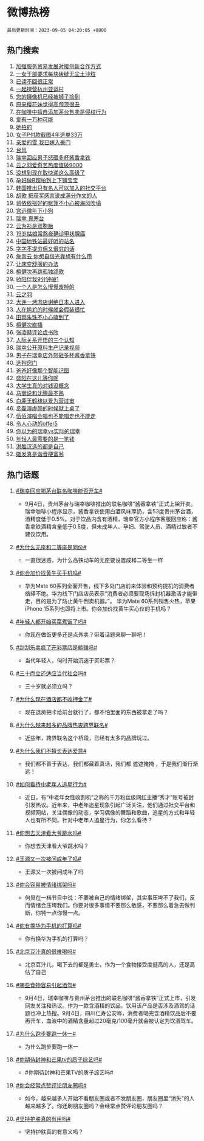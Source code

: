 # 微博热榜

`最后更新时间：2023-09-05 04:20:05 +0800`

## 热门搜索

1. [加强服务贸易发展对接创新合作方式](https://m.weibo.cn/search?containerid=100103type%3D1%26t%3D10%26q%3D%23%E5%8A%A0%E5%BC%BA%E6%9C%8D%E5%8A%A1%E8%B4%B8%E6%98%93%E5%8F%91%E5%B1%95%E5%AF%B9%E6%8E%A5%E5%88%9B%E6%96%B0%E5%90%88%E4%BD%9C%E6%96%B9%E5%BC%8F%23&stream_entry_id=51&isnewpage=1&extparam=seat%3D1%26stream_entry_id%3D51%26c_type%3D51%26filter_type%3Drealtimehot%26cate%3D10103%26dgr%3D0%26pos%3D0%26display_time%3D1693858803%26pre_seqid%3D1693858803147027171152&luicode=10000011&lfid=106003type%253D25%2526t%253D3%2526disable_hot%253D1%2526filter_type%253Drealtimehot)
1. [一女干部要求每块砖缝无尘土沙粒](https://m.weibo.cn/search?containerid=100103type%3D1%26t%3D10%26q%3D%23%E4%B8%80%E5%A5%B3%E5%B9%B2%E9%83%A8%E8%A6%81%E6%B1%82%E6%AF%8F%E5%9D%97%E7%A0%96%E7%BC%9D%E6%97%A0%E5%B0%98%E5%9C%9F%E6%B2%99%E7%B2%92%23&stream_entry_id=31&isnewpage=1&extparam=seat%3D1%26stream_entry_id%3D31%26band_rank%3D1%26pos%3D0%26q%3D%2523%25E4%25B8%2580%25E5%25A5%25B3%25E5%25B9%25B2%25E9%2583%25A8%25E8%25A6%2581%25E6%25B1%2582%25E6%25AF%258F%25E5%259D%2597%25E7%25A0%2596%25E7%25BC%259D%25E6%2597%25A0%25E5%25B0%2598%25E5%259C%259F%25E6%25B2%2599%25E7%25B2%2592%2523%26flag%3D0%26cate%3D5001%26filter_type%3Drealtimehot%26dgr%3D0%26realpos%3D1%26c_type%3D31%26lcate%3D5001%26display_time%3D1693858803%26pre_seqid%3D1693858803147027171152&luicode=10000011&lfid=106003type%253D25%2526t%253D3%2526disable_hot%253D1%2526filter_type%253Drealtimehot)
1. [已读不回很正常](https://m.weibo.cn/search?containerid=100103type%3D1%26t%3D10%26q%3D%E5%B7%B2%E8%AF%BB%E4%B8%8D%E5%9B%9E%E5%BE%88%E6%AD%A3%E5%B8%B8&stream_entry_id=31&isnewpage=1&extparam=seat%3D1%26stream_entry_id%3D31%26band_rank%3D2%26pos%3D1%26q%3D%25E5%25B7%25B2%25E8%25AF%25BB%25E4%25B8%258D%25E5%259B%259E%25E5%25BE%2588%25E6%25AD%25A3%25E5%25B8%25B8%26flag%3D0%26cate%3D5001%26filter_type%3Drealtimehot%26dgr%3D0%26realpos%3D2%26c_type%3D31%26lcate%3D5001%26display_time%3D1693858803%26pre_seqid%3D1693858803147027171152&luicode=10000011&lfid=106003type%253D25%2526t%253D3%2526disable_hot%253D1%2526filter_type%253Drealtimehot)
1. [一起探营杭州亚运村](https://m.weibo.cn/search?containerid=100103type%3D1%26t%3D10%26q%3D%23%E4%B8%80%E8%B5%B7%E6%8E%A2%E8%90%A5%E6%9D%AD%E5%B7%9E%E4%BA%9A%E8%BF%90%E6%9D%91%23&stream_entry_id=31&isnewpage=1&extparam=seat%3D1%26stream_entry_id%3D31%26band_rank%3D3%26pos%3D2%26q%3D%2523%25E4%25B8%2580%25E8%25B5%25B7%25E6%258E%25A2%25E8%2590%25A5%25E6%259D%25AD%25E5%25B7%259E%25E4%25BA%259A%25E8%25BF%2590%25E6%259D%2591%2523%26flag%3D0%26cate%3D5001%26filter_type%3Drealtimehot%26dgr%3D0%26realpos%3D3%26c_type%3D31%26lcate%3D5001%26display_time%3D1693858803%26pre_seqid%3D1693858803147027171152&luicode=10000011&lfid=106003type%253D25%2526t%253D3%2526disable_hot%253D1%2526filter_type%253Drealtimehot)
1. [您的摄像机已经被狮子捡到](https://m.weibo.cn/search?containerid=100103type%3D1%26t%3D10%26q%3D%E6%82%A8%E7%9A%84%E6%91%84%E5%83%8F%E6%9C%BA%E5%B7%B2%E7%BB%8F%E8%A2%AB%E7%8B%AE%E5%AD%90%E6%8D%A1%E5%88%B0&stream_entry_id=31&isnewpage=1&extparam=seat%3D1%26stream_entry_id%3D31%26band_rank%3D4%26pos%3D3%26q%3D%25E6%2582%25A8%25E7%259A%2584%25E6%2591%2584%25E5%2583%258F%25E6%259C%25BA%25E5%25B7%25B2%25E7%25BB%258F%25E8%25A2%25AB%25E7%258B%25AE%25E5%25AD%2590%25E6%258D%25A1%25E5%2588%25B0%26flag%3D0%26cate%3D5001%26filter_type%3Drealtimehot%26dgr%3D0%26realpos%3D4%26c_type%3D31%26lcate%3D5001%26display_time%3D1693858803%26pre_seqid%3D1693858803147027171152&luicode=10000011&lfid=106003type%253D25%2526t%253D3%2526disable_hot%253D1%2526filter_type%253Drealtimehot)
1. [原来樱花妹觉得高颅顶很丑](https://m.weibo.cn/search?containerid=100103type%3D1%26t%3D10%26q%3D%E5%8E%9F%E6%9D%A5%E6%A8%B1%E8%8A%B1%E5%A6%B9%E8%A7%89%E5%BE%97%E9%AB%98%E9%A2%85%E9%A1%B6%E5%BE%88%E4%B8%91&stream_entry_id=31&isnewpage=1&extparam=seat%3D1%26stream_entry_id%3D31%26band_rank%3D5%26pos%3D4%26q%3D%25E5%258E%259F%25E6%259D%25A5%25E6%25A8%25B1%25E8%258A%25B1%25E5%25A6%25B9%25E8%25A7%2589%25E5%25BE%2597%25E9%25AB%2598%25E9%25A2%2585%25E9%25A1%25B6%25E5%25BE%2588%25E4%25B8%2591%26flag%3D0%26cate%3D5001%26filter_type%3Drealtimehot%26dgr%3D0%26realpos%3D5%26c_type%3D31%26lcate%3D5001%26display_time%3D1693858803%26pre_seqid%3D1693858803147027171152&luicode=10000011&lfid=106003type%253D25%2526t%253D3%2526disable_hot%253D1%2526filter_type%253Drealtimehot)
1. [在咖啡中擅自添加茅台售卖是侵权行为](https://m.weibo.cn/search?containerid=100103type%3D1%26t%3D10%26q%3D%23%E5%9C%A8%E5%92%96%E5%95%A1%E4%B8%AD%E6%93%85%E8%87%AA%E6%B7%BB%E5%8A%A0%E8%8C%85%E5%8F%B0%E5%94%AE%E5%8D%96%E6%98%AF%E4%BE%B5%E6%9D%83%E8%A1%8C%E4%B8%BA%23&stream_entry_id=31&isnewpage=1&extparam=seat%3D1%26stream_entry_id%3D31%26band_rank%3D6%26pos%3D5%26q%3D%2523%25E5%259C%25A8%25E5%2592%2596%25E5%2595%25A1%25E4%25B8%25AD%25E6%2593%2585%25E8%2587%25AA%25E6%25B7%25BB%25E5%258A%25A0%25E8%258C%2585%25E5%258F%25B0%25E5%2594%25AE%25E5%258D%2596%25E6%2598%25AF%25E4%25BE%25B5%25E6%259D%2583%25E8%25A1%258C%25E4%25B8%25BA%2523%26flag%3D2%26cate%3D5001%26filter_type%3Drealtimehot%26dgr%3D0%26realpos%3D6%26c_type%3D31%26lcate%3D5001%26display_time%3D1693858803%26pre_seqid%3D1693858803147027171152&luicode=10000011&lfid=106003type%253D25%2526t%253D3%2526disable_hot%253D1%2526filter_type%253Drealtimehot)
1. [爱有一万种可能](https://m.weibo.cn/search?containerid=100103type%3D1%26t%3D10%26q%3D%23%E7%88%B1%E6%9C%89%E4%B8%80%E4%B8%87%E7%A7%8D%E5%8F%AF%E8%83%BD%23&stream_entry_id=31&isnewpage=1&extparam=seat%3D1%26stream_entry_id%3D31%26band_rank%3D7%26pos%3D6%26q%3D%2523%25E7%2588%25B1%25E6%259C%2589%25E4%25B8%2580%25E4%25B8%2587%25E7%25A7%258D%25E5%258F%25AF%25E8%2583%25BD%2523%26cate%3D5001%26adid%3D201371%26dgr%3D0%26c_type%3D31%26filter_type%3Drealtimehot%26lcate%3D5001%26is_ad_pos%3D1%26topic_ad%3D1%26display_time%3D1693858803%26pre_seqid%3D1693858803147027171152&luicode=10000011&lfid=106003type%253D25%2526t%253D3%2526disable_hot%253D1%2526filter_type%253Drealtimehot)
1. [她拍的](https://m.weibo.cn/search?containerid=100103type%3D1%26t%3D10%26q%3D%E5%A5%B9%E6%8B%8D%E7%9A%84&stream_entry_id=31&isnewpage=1&extparam=seat%3D1%26stream_entry_id%3D31%26band_rank%3D7%26pos%3D7%26q%3D%25E5%25A5%25B9%25E6%258B%258D%25E7%259A%2584%26flag%3D2%26cate%3D5001%26filter_type%3Drealtimehot%26dgr%3D0%26realpos%3D7%26c_type%3D31%26lcate%3D5001%26display_time%3D1693858803%26pre_seqid%3D1693858803147027171152&luicode=10000011&lfid=106003type%253D25%2526t%253D3%2526disable_hot%253D1%2526filter_type%253Drealtimehot)
1. [女子P付款截图4年逃单33万](https://m.weibo.cn/search?containerid=100103type%3D1%26t%3D10%26q%3D%23%E5%A5%B3%E5%AD%90P%E4%BB%98%E6%AC%BE%E6%88%AA%E5%9B%BE4%E5%B9%B4%E9%80%83%E5%8D%9533%E4%B8%87%23&stream_entry_id=31&isnewpage=1&extparam=seat%3D1%26stream_entry_id%3D31%26band_rank%3D8%26pos%3D8%26q%3D%2523%25E5%25A5%25B3%25E5%25AD%2590P%25E4%25BB%2598%25E6%25AC%25BE%25E6%2588%25AA%25E5%259B%25BE4%25E5%25B9%25B4%25E9%2580%2583%25E5%258D%259533%25E4%25B8%2587%2523%26flag%3D2%26cate%3D5001%26filter_type%3Drealtimehot%26dgr%3D0%26realpos%3D8%26c_type%3D31%26lcate%3D5001%26display_time%3D1693858803%26pre_seqid%3D1693858803147027171152&luicode=10000011&lfid=106003type%253D25%2526t%253D3%2526disable_hot%253D1%2526filter_type%253Drealtimehot)
1. [亲爱的雪 我已嫁入豪门](https://m.weibo.cn/search?containerid=100103type%3D1%26t%3D10%26q%3D%E4%BA%B2%E7%88%B1%E7%9A%84%E9%9B%AA+%E6%88%91%E5%B7%B2%E5%AB%81%E5%85%A5%E8%B1%AA%E9%97%A8&stream_entry_id=31&isnewpage=1&extparam=seat%3D1%26stream_entry_id%3D31%26band_rank%3D9%26pos%3D9%26q%3D%25E4%25BA%25B2%25E7%2588%25B1%25E7%259A%2584%25E9%259B%25AA%2520%25E6%2588%2591%25E5%25B7%25B2%25E5%25AB%2581%25E5%2585%25A5%25E8%25B1%25AA%25E9%2597%25A8%26flag%3D0%26cate%3D5001%26filter_type%3Drealtimehot%26dgr%3D0%26realpos%3D9%26c_type%3D31%26lcate%3D5001%26display_time%3D1693858803%26pre_seqid%3D1693858803147027171152&luicode=10000011&lfid=106003type%253D25%2526t%253D3%2526disable_hot%253D1%2526filter_type%253Drealtimehot)
1. [台风](https://m.weibo.cn/search?containerid=100103type%3D1%26t%3D10%26q%3D%E5%8F%B0%E9%A3%8E&stream_entry_id=31&isnewpage=1&extparam=seat%3D1%26stream_entry_id%3D31%26band_rank%3D10%26pos%3D10%26q%3D%25E5%258F%25B0%25E9%25A3%258E%26flag%3D1%26cate%3D5001%26filter_type%3Drealtimehot%26dgr%3D0%26realpos%3D10%26c_type%3D31%26lcate%3D5001%26display_time%3D1693858803%26pre_seqid%3D1693858803147027171152&luicode=10000011&lfid=106003type%253D25%2526t%253D3%2526disable_hot%253D1%2526filter_type%253Drealtimehot)
1. [瑞幸回应男子怒砸多杯酱香拿铁](https://m.weibo.cn/search?containerid=100103type%3D1%26t%3D10%26q%3D%23%E7%91%9E%E5%B9%B8%E5%9B%9E%E5%BA%94%E7%94%B7%E5%AD%90%E6%80%92%E7%A0%B8%E5%A4%9A%E6%9D%AF%E9%85%B1%E9%A6%99%E6%8B%BF%E9%93%81%23&stream_entry_id=31&isnewpage=1&extparam=seat%3D1%26stream_entry_id%3D31%26band_rank%3D11%26pos%3D11%26q%3D%2523%25E7%2591%259E%25E5%25B9%25B8%25E5%259B%259E%25E5%25BA%2594%25E7%2594%25B7%25E5%25AD%2590%25E6%2580%2592%25E7%25A0%25B8%25E5%25A4%259A%25E6%259D%25AF%25E9%2585%25B1%25E9%25A6%2599%25E6%258B%25BF%25E9%2593%2581%2523%26flag%3D2%26cate%3D5001%26filter_type%3Drealtimehot%26dgr%3D0%26realpos%3D11%26c_type%3D31%26lcate%3D5001%26display_time%3D1693858803%26pre_seqid%3D1693858803147027171152&luicode=10000011&lfid=106003type%253D25%2526t%253D3%2526disable_hot%253D1%2526filter_type%253Drealtimehot)
1. [云之羽爱奇艺热度值破9000](https://m.weibo.cn/search?containerid=100103type%3D1%26t%3D10%26q%3D%23%E4%BA%91%E4%B9%8B%E7%BE%BD%E7%88%B1%E5%A5%87%E8%89%BA%E7%83%AD%E5%BA%A6%E5%80%BC%E7%A0%B49000%23&stream_entry_id=31&isnewpage=1&extparam=seat%3D1%26stream_entry_id%3D31%26band_rank%3D12%26pos%3D12%26q%3D%2523%25E4%25BA%2591%25E4%25B9%258B%25E7%25BE%25BD%25E7%2588%25B1%25E5%25A5%2587%25E8%2589%25BA%25E7%2583%25AD%25E5%25BA%25A6%25E5%2580%25BC%25E7%25A0%25B49000%2523%26flag%3D0%26cate%3D5001%26filter_type%3Drealtimehot%26dgr%3D0%26realpos%3D12%26c_type%3D31%26lcate%3D5001%26display_time%3D1693858803%26pre_seqid%3D1693858803147027171152&luicode=10000011&lfid=106003type%253D25%2526t%253D3%2526disable_hot%253D1%2526filter_type%253Drealtimehot)
1. [没想到现在取快递这么高级了](https://m.weibo.cn/search?containerid=100103type%3D1%26t%3D10%26q%3D%23%E6%B2%A1%E6%83%B3%E5%88%B0%E7%8E%B0%E5%9C%A8%E5%8F%96%E5%BF%AB%E9%80%92%E8%BF%99%E4%B9%88%E9%AB%98%E7%BA%A7%E4%BA%86%23&stream_entry_id=31&isnewpage=1&extparam=seat%3D1%26stream_entry_id%3D31%26band_rank%3D13%26pos%3D13%26q%3D%2523%25E6%25B2%25A1%25E6%2583%25B3%25E5%2588%25B0%25E7%258E%25B0%25E5%259C%25A8%25E5%258F%2596%25E5%25BF%25AB%25E9%2580%2592%25E8%25BF%2599%25E4%25B9%2588%25E9%25AB%2598%25E7%25BA%25A7%25E4%25BA%2586%2523%26flag%3D0%26cate%3D5001%26filter_type%3Drealtimehot%26dgr%3D0%26realpos%3D13%26c_type%3D31%26lcate%3D5001%26display_time%3D1693858803%26pre_seqid%3D1693858803147027171152&luicode=10000011&lfid=106003type%253D25%2526t%253D3%2526disable_hot%253D1%2526filter_type%253Drealtimehot)
1. [孕妇做B超拍到上下铺宝宝](https://m.weibo.cn/search?containerid=100103type%3D1%26t%3D10%26q%3D%23%E5%AD%95%E5%A6%87%E5%81%9AB%E8%B6%85%E6%8B%8D%E5%88%B0%E4%B8%8A%E4%B8%8B%E9%93%BA%E5%AE%9D%E5%AE%9D%23&stream_entry_id=31&isnewpage=1&extparam=seat%3D1%26stream_entry_id%3D31%26band_rank%3D14%26pos%3D14%26q%3D%2523%25E5%25AD%2595%25E5%25A6%2587%25E5%2581%259AB%25E8%25B6%2585%25E6%258B%258D%25E5%2588%25B0%25E4%25B8%258A%25E4%25B8%258B%25E9%2593%25BA%25E5%25AE%259D%25E5%25AE%259D%2523%26flag%3D0%26cate%3D5001%26filter_type%3Drealtimehot%26dgr%3D0%26realpos%3D14%26c_type%3D31%26lcate%3D5001%26display_time%3D1693858803%26pre_seqid%3D1693858803147027171152&luicode=10000011&lfid=106003type%253D25%2526t%253D3%2526disable_hot%253D1%2526filter_type%253Drealtimehot)
1. [韩国推出只有名人可以加入的社交平台](https://m.weibo.cn/search?containerid=100103type%3D1%26t%3D10%26q%3D%E9%9F%A9%E5%9B%BD%E6%8E%A8%E5%87%BA%E5%8F%AA%E6%9C%89%E5%90%8D%E4%BA%BA%E5%8F%AF%E4%BB%A5%E5%8A%A0%E5%85%A5%E7%9A%84%E7%A4%BE%E4%BA%A4%E5%B9%B3%E5%8F%B0&stream_entry_id=31&isnewpage=1&extparam=seat%3D1%26stream_entry_id%3D31%26band_rank%3D15%26pos%3D15%26q%3D%25E9%259F%25A9%25E5%259B%25BD%25E6%258E%25A8%25E5%2587%25BA%25E5%258F%25AA%25E6%259C%2589%25E5%2590%258D%25E4%25BA%25BA%25E5%258F%25AF%25E4%25BB%25A5%25E5%258A%25A0%25E5%2585%25A5%25E7%259A%2584%25E7%25A4%25BE%25E4%25BA%25A4%25E5%25B9%25B3%25E5%258F%25B0%26flag%3D0%26cate%3D5001%26filter_type%3Drealtimehot%26dgr%3D0%26realpos%3D15%26c_type%3D31%26lcate%3D5001%26display_time%3D1693858803%26pre_seqid%3D1693858803147027171152&luicode=10000011&lfid=106003type%253D25%2526t%253D3%2526disable_hot%253D1%2526filter_type%253Drealtimehot)
1. [胡歌 把获奖感言说成满分作文的人](https://m.weibo.cn/search?containerid=100103type%3D1%26t%3D10%26q%3D%E8%83%A1%E6%AD%8C+%E6%8A%8A%E8%8E%B7%E5%A5%96%E6%84%9F%E8%A8%80%E8%AF%B4%E6%88%90%E6%BB%A1%E5%88%86%E4%BD%9C%E6%96%87%E7%9A%84%E4%BA%BA&stream_entry_id=31&isnewpage=1&extparam=seat%3D1%26stream_entry_id%3D31%26band_rank%3D16%26pos%3D16%26q%3D%25E8%2583%25A1%25E6%25AD%258C%2520%25E6%258A%258A%25E8%258E%25B7%25E5%25A5%2596%25E6%2584%259F%25E8%25A8%2580%25E8%25AF%25B4%25E6%2588%2590%25E6%25BB%25A1%25E5%2588%2586%25E4%25BD%259C%25E6%2596%2587%25E7%259A%2584%25E4%25BA%25BA%26flag%3D0%26cate%3D5001%26filter_type%3Drealtimehot%26dgr%3D0%26realpos%3D16%26c_type%3D31%26lcate%3D5001%26display_time%3D1693858803%26pre_seqid%3D1693858803147027171152&luicode=10000011&lfid=106003type%253D25%2526t%253D3%2526disable_hot%253D1%2526filter_type%253Drealtimehot)
1. [蒋依依搭好的帐篷不小心被海风吹塌](https://m.weibo.cn/search?containerid=100103type%3D1%26t%3D10%26q%3D%E8%92%8B%E4%BE%9D%E4%BE%9D%E6%90%AD%E5%A5%BD%E7%9A%84%E5%B8%90%E7%AF%B7%E4%B8%8D%E5%B0%8F%E5%BF%83%E8%A2%AB%E6%B5%B7%E9%A3%8E%E5%90%B9%E5%A1%8C&stream_entry_id=31&isnewpage=1&extparam=seat%3D1%26stream_entry_id%3D31%26band_rank%3D17%26pos%3D17%26q%3D%25E8%2592%258B%25E4%25BE%259D%25E4%25BE%259D%25E6%2590%25AD%25E5%25A5%25BD%25E7%259A%2584%25E5%25B8%2590%25E7%25AF%25B7%25E4%25B8%258D%25E5%25B0%258F%25E5%25BF%2583%25E8%25A2%25AB%25E6%25B5%25B7%25E9%25A3%258E%25E5%2590%25B9%25E5%25A1%258C%26flag%3D0%26cate%3D5001%26filter_type%3Drealtimehot%26dgr%3D0%26realpos%3D17%26c_type%3D31%26lcate%3D5001%26display_time%3D1693858803%26pre_seqid%3D1693858803147027171152&luicode=10000011&lfid=106003type%253D25%2526t%253D3%2526disable_hot%253D1%2526filter_type%253Drealtimehot)
1. [宫远徵年下小狗](https://m.weibo.cn/search?containerid=100103type%3D1%26t%3D10%26q%3D%E5%AE%AB%E8%BF%9C%E5%BE%B5%E5%B9%B4%E4%B8%8B%E5%B0%8F%E7%8B%97&stream_entry_id=31&isnewpage=1&extparam=seat%3D1%26stream_entry_id%3D31%26band_rank%3D18%26pos%3D18%26q%3D%25E5%25AE%25AB%25E8%25BF%259C%25E5%25BE%25B5%25E5%25B9%25B4%25E4%25B8%258B%25E5%25B0%258F%25E7%258B%2597%26flag%3D0%26cate%3D5001%26filter_type%3Drealtimehot%26dgr%3D0%26realpos%3D18%26c_type%3D31%26lcate%3D5001%26display_time%3D1693858803%26pre_seqid%3D1693858803147027171152&luicode=10000011&lfid=106003type%253D25%2526t%253D3%2526disable_hot%253D1%2526filter_type%253Drealtimehot)
1. [瑞幸 真茅台](https://m.weibo.cn/search?containerid=100103type%3D1%26t%3D10%26q%3D%23%E7%91%9E%E5%B9%B8+%E7%9C%9F%E8%8C%85%E5%8F%B0%23&stream_entry_id=31&isnewpage=1&extparam=seat%3D1%26stream_entry_id%3D31%26band_rank%3D19%26pos%3D19%26q%3D%2523%25E7%2591%259E%25E5%25B9%25B8%2520%25E7%259C%259F%25E8%258C%2585%25E5%258F%25B0%2523%26flag%3D0%26cate%3D5001%26filter_type%3Drealtimehot%26dgr%3D0%26realpos%3D19%26c_type%3D31%26lcate%3D5001%26display_time%3D1693858803%26pre_seqid%3D1693858803147027171152&luicode=10000011&lfid=106003type%253D25%2526t%253D3%2526disable_hot%253D1%2526filter_type%253Drealtimehot)
1. [云为衫是双胞胎](https://m.weibo.cn/search?containerid=100103type%3D1%26t%3D10%26q%3D%23%E4%BA%91%E4%B8%BA%E8%A1%AB%E6%98%AF%E5%8F%8C%E8%83%9E%E8%83%8E%23&stream_entry_id=31&isnewpage=1&extparam=seat%3D1%26stream_entry_id%3D31%26band_rank%3D20%26pos%3D20%26q%3D%2523%25E4%25BA%2591%25E4%25B8%25BA%25E8%25A1%25AB%25E6%2598%25AF%25E5%258F%258C%25E8%2583%259E%25E8%2583%258E%2523%26flag%3D0%26cate%3D5001%26filter_type%3Drealtimehot%26dgr%3D0%26realpos%3D20%26c_type%3D31%26lcate%3D5001%26display_time%3D1693858803%26pre_seqid%3D1693858803147027171152&luicode=10000011&lfid=106003type%253D25%2526t%253D3%2526disable_hot%253D1%2526filter_type%253Drealtimehot)
1. [19岁姑娘常熬夜确诊甲状腺癌](https://m.weibo.cn/search?containerid=100103type%3D1%26t%3D10%26q%3D%2319%E5%B2%81%E5%A7%91%E5%A8%98%E5%B8%B8%E7%86%AC%E5%A4%9C%E7%A1%AE%E8%AF%8A%E7%94%B2%E7%8A%B6%E8%85%BA%E7%99%8C%23&stream_entry_id=31&isnewpage=1&extparam=seat%3D1%26stream_entry_id%3D31%26band_rank%3D21%26pos%3D21%26q%3D%252319%25E5%25B2%2581%25E5%25A7%2591%25E5%25A8%2598%25E5%25B8%25B8%25E7%2586%25AC%25E5%25A4%259C%25E7%25A1%25AE%25E8%25AF%258A%25E7%2594%25B2%25E7%258A%25B6%25E8%2585%25BA%25E7%2599%258C%2523%26flag%3D0%26cate%3D5001%26filter_type%3Drealtimehot%26dgr%3D0%26realpos%3D21%26c_type%3D31%26lcate%3D5001%26display_time%3D1693858803%26pre_seqid%3D1693858803147027171152&luicode=10000011&lfid=106003type%253D25%2526t%253D3%2526disable_hot%253D1%2526filter_type%253Drealtimehot)
1. [中国地铁站最好听的站名](https://m.weibo.cn/search?containerid=100103type%3D1%26t%3D10%26q%3D%23%E4%B8%AD%E5%9B%BD%E5%9C%B0%E9%93%81%E7%AB%99%E6%9C%80%E5%A5%BD%E5%90%AC%E7%9A%84%E7%AB%99%E5%90%8D%23&stream_entry_id=31&isnewpage=1&extparam=seat%3D1%26stream_entry_id%3D31%26band_rank%3D22%26pos%3D22%26q%3D%2523%25E4%25B8%25AD%25E5%259B%25BD%25E5%259C%25B0%25E9%2593%2581%25E7%25AB%2599%25E6%259C%2580%25E5%25A5%25BD%25E5%2590%25AC%25E7%259A%2584%25E7%25AB%2599%25E5%2590%258D%2523%26flag%3D0%26cate%3D5001%26filter_type%3Drealtimehot%26dgr%3D0%26realpos%3D22%26c_type%3D31%26lcate%3D5001%26display_time%3D1693858803%26pre_seqid%3D1693858803147027171152&luicode=10000011&lfid=106003type%253D25%2526t%253D3%2526disable_hot%253D1%2526filter_type%253Drealtimehot)
1. [字字不提穷但又很穷的话](https://m.weibo.cn/search?containerid=100103type%3D1%26t%3D10%26q%3D%23%E5%AD%97%E5%AD%97%E4%B8%8D%E6%8F%90%E7%A9%B7%E4%BD%86%E5%8F%88%E5%BE%88%E7%A9%B7%E7%9A%84%E8%AF%9D%23&stream_entry_id=31&isnewpage=1&extparam=seat%3D1%26stream_entry_id%3D31%26band_rank%3D23%26pos%3D23%26q%3D%2523%25E5%25AD%2597%25E5%25AD%2597%25E4%25B8%258D%25E6%258F%2590%25E7%25A9%25B7%25E4%25BD%2586%25E5%258F%2588%25E5%25BE%2588%25E7%25A9%25B7%25E7%259A%2584%25E8%25AF%259D%2523%26flag%3D0%26cate%3D5001%26filter_type%3Drealtimehot%26dgr%3D0%26realpos%3D23%26c_type%3D31%26lcate%3D5001%26display_time%3D1693858803%26pre_seqid%3D1693858803147027171152&luicode=10000011&lfid=106003type%253D25%2526t%253D3%2526disable_hot%253D1%2526filter_type%253Drealtimehot)
1. [詹青云 你想自信光靠想有什么用](https://m.weibo.cn/search?containerid=100103type%3D1%26t%3D10%26q%3D%E8%A9%B9%E9%9D%92%E4%BA%91+%E4%BD%A0%E6%83%B3%E8%87%AA%E4%BF%A1%E5%85%89%E9%9D%A0%E6%83%B3%E6%9C%89%E4%BB%80%E4%B9%88%E7%94%A8&stream_entry_id=31&isnewpage=1&extparam=seat%3D1%26stream_entry_id%3D31%26band_rank%3D24%26pos%3D24%26q%3D%25E8%25A9%25B9%25E9%259D%2592%25E4%25BA%2591%2520%25E4%25BD%25A0%25E6%2583%25B3%25E8%2587%25AA%25E4%25BF%25A1%25E5%2585%2589%25E9%259D%25A0%25E6%2583%25B3%25E6%259C%2589%25E4%25BB%2580%25E4%25B9%2588%25E7%2594%25A8%26flag%3D0%26cate%3D5001%26filter_type%3Drealtimehot%26dgr%3D0%26realpos%3D24%26c_type%3D31%26lcate%3D5001%26display_time%3D1693858803%26pre_seqid%3D1693858803147027171152&luicode=10000011&lfid=106003type%253D25%2526t%253D3%2526disable_hot%253D1%2526filter_type%253Drealtimehot)
1. [让床变舒服的办法](https://m.weibo.cn/search?containerid=100103type%3D1%26t%3D10%26q%3D%E8%AE%A9%E5%BA%8A%E5%8F%98%E8%88%92%E6%9C%8D%E7%9A%84%E5%8A%9E%E6%B3%95&stream_entry_id=31&isnewpage=1&extparam=seat%3D1%26stream_entry_id%3D31%26band_rank%3D25%26pos%3D25%26q%3D%25E8%25AE%25A9%25E5%25BA%258A%25E5%258F%2598%25E8%2588%2592%25E6%259C%258D%25E7%259A%2584%25E5%258A%259E%25E6%25B3%2595%26flag%3D0%26cate%3D5001%26filter_type%3Drealtimehot%26dgr%3D0%26realpos%3D25%26c_type%3D31%26lcate%3D5001%26display_time%3D1693858803%26pre_seqid%3D1693858803147027171152&luicode=10000011&lfid=106003type%253D25%2526t%253D3%2526disable_hot%253D1%2526filter_type%253Drealtimehot)
1. [檀健次再跳孤独颂歌](https://m.weibo.cn/search?containerid=100103type%3D1%26t%3D10%26q%3D%23%E6%AA%80%E5%81%A5%E6%AC%A1%E5%86%8D%E8%B7%B3%E5%AD%A4%E7%8B%AC%E9%A2%82%E6%AD%8C%23&stream_entry_id=31&isnewpage=1&extparam=seat%3D1%26stream_entry_id%3D31%26band_rank%3D26%26pos%3D26%26q%3D%2523%25E6%25AA%2580%25E5%2581%25A5%25E6%25AC%25A1%25E5%2586%258D%25E8%25B7%25B3%25E5%25AD%25A4%25E7%258B%25AC%25E9%25A2%2582%25E6%25AD%258C%2523%26flag%3D0%26cate%3D5001%26filter_type%3Drealtimehot%26dgr%3D0%26realpos%3D26%26c_type%3D31%26lcate%3D5001%26display_time%3D1693858803%26pre_seqid%3D1693858803147027171152&luicode=10000011&lfid=106003type%253D25%2526t%253D3%2526disable_hot%253D1%2526filter_type%253Drealtimehot)
1. [骄阳伴我9分钟破1](https://m.weibo.cn/search?containerid=100103type%3D1%26t%3D10%26q%3D%23%E9%AA%84%E9%98%B3%E4%BC%B4%E6%88%919%E5%88%86%E9%92%9F%E7%A0%B41%23&stream_entry_id=31&isnewpage=1&extparam=seat%3D1%26stream_entry_id%3D31%26band_rank%3D27%26pos%3D27%26q%3D%2523%25E9%25AA%2584%25E9%2598%25B3%25E4%25BC%25B4%25E6%2588%25919%25E5%2588%2586%25E9%2592%259F%25E7%25A0%25B41%2523%26flag%3D0%26cate%3D5001%26filter_type%3Drealtimehot%26dgr%3D0%26realpos%3D27%26c_type%3D31%26lcate%3D5001%26display_time%3D1693858803%26pre_seqid%3D1693858803147027171152&luicode=10000011&lfid=106003type%253D25%2526t%253D3%2526disable_hot%253D1%2526filter_type%253Drealtimehot)
1. [一个人是怎么慢慢废掉的](https://m.weibo.cn/search?containerid=100103type%3D1%26t%3D10%26q%3D%E4%B8%80%E4%B8%AA%E4%BA%BA%E6%98%AF%E6%80%8E%E4%B9%88%E6%85%A2%E6%85%A2%E5%BA%9F%E6%8E%89%E7%9A%84&stream_entry_id=31&isnewpage=1&extparam=seat%3D1%26stream_entry_id%3D31%26band_rank%3D28%26pos%3D28%26q%3D%25E4%25B8%2580%25E4%25B8%25AA%25E4%25BA%25BA%25E6%2598%25AF%25E6%2580%258E%25E4%25B9%2588%25E6%2585%25A2%25E6%2585%25A2%25E5%25BA%259F%25E6%258E%2589%25E7%259A%2584%26flag%3D0%26cate%3D5001%26filter_type%3Drealtimehot%26dgr%3D0%26realpos%3D28%26c_type%3D31%26lcate%3D5001%26display_time%3D1693858803%26pre_seqid%3D1693858803147027171152&luicode=10000011&lfid=106003type%253D25%2526t%253D3%2526disable_hot%253D1%2526filter_type%253Drealtimehot)
1. [云之羽](https://m.weibo.cn/search?containerid=100103type%3D1%26t%3D10%26q%3D%E4%BA%91%E4%B9%8B%E7%BE%BD&stream_entry_id=31&isnewpage=1&extparam=seat%3D1%26stream_entry_id%3D31%26band_rank%3D29%26pos%3D29%26q%3D%25E4%25BA%2591%25E4%25B9%258B%25E7%25BE%25BD%26flag%3D0%26cate%3D5001%26filter_type%3Drealtimehot%26dgr%3D0%26realpos%3D29%26c_type%3D31%26lcate%3D5001%26display_time%3D1693858803%26pre_seqid%3D1693858803147027171152&luicode=10000011&lfid=106003type%253D25%2526t%253D3%2526disable_hot%253D1%2526filter_type%253Drealtimehot)
1. [大连一烤肉店谢绝日本人进入](https://m.weibo.cn/search?containerid=100103type%3D1%26t%3D10%26q%3D%23%E5%A4%A7%E8%BF%9E%E4%B8%80%E7%83%A4%E8%82%89%E5%BA%97%E8%B0%A2%E7%BB%9D%E6%97%A5%E6%9C%AC%E4%BA%BA%E8%BF%9B%E5%85%A5%23&stream_entry_id=31&isnewpage=1&extparam=seat%3D1%26stream_entry_id%3D31%26band_rank%3D30%26pos%3D30%26q%3D%2523%25E5%25A4%25A7%25E8%25BF%259E%25E4%25B8%2580%25E7%2583%25A4%25E8%2582%2589%25E5%25BA%2597%25E8%25B0%25A2%25E7%25BB%259D%25E6%2597%25A5%25E6%259C%25AC%25E4%25BA%25BA%25E8%25BF%259B%25E5%2585%25A5%2523%26flag%3D0%26cate%3D5001%26filter_type%3Drealtimehot%26dgr%3D0%26realpos%3D30%26c_type%3D31%26lcate%3D5001%26display_time%3D1693858803%26pre_seqid%3D1693858803147027171152&luicode=10000011&lfid=106003type%253D25%2526t%253D3%2526disable_hot%253D1%2526filter_type%253Drealtimehot)
1. [人在尴尬的时候就会假装很忙](https://m.weibo.cn/search?containerid=100103type%3D1%26t%3D10%26q%3D%E4%BA%BA%E5%9C%A8%E5%B0%B4%E5%B0%AC%E7%9A%84%E6%97%B6%E5%80%99%E5%B0%B1%E4%BC%9A%E5%81%87%E8%A3%85%E5%BE%88%E5%BF%99&stream_entry_id=31&isnewpage=1&extparam=seat%3D1%26stream_entry_id%3D31%26band_rank%3D31%26pos%3D31%26q%3D%25E4%25BA%25BA%25E5%259C%25A8%25E5%25B0%25B4%25E5%25B0%25AC%25E7%259A%2584%25E6%2597%25B6%25E5%2580%2599%25E5%25B0%25B1%25E4%25BC%259A%25E5%2581%2587%25E8%25A3%2585%25E5%25BE%2588%25E5%25BF%2599%26flag%3D1%26cate%3D5001%26filter_type%3Drealtimehot%26dgr%3D0%26realpos%3D31%26c_type%3D31%26lcate%3D5001%26display_time%3D1693858803%26pre_seqid%3D1693858803147027171152&luicode=10000011&lfid=106003type%253D25%2526t%253D3%2526disable_hot%253D1%2526filter_type%253Drealtimehot)
1. [田雨朱珠不小心嗑到了](https://m.weibo.cn/search?containerid=100103type%3D1%26t%3D10%26q%3D%23%E7%94%B0%E9%9B%A8%E6%9C%B1%E7%8F%A0%E4%B8%8D%E5%B0%8F%E5%BF%83%E5%97%91%E5%88%B0%E4%BA%86%23&stream_entry_id=31&isnewpage=1&extparam=seat%3D1%26stream_entry_id%3D31%26band_rank%3D32%26pos%3D32%26q%3D%2523%25E7%2594%25B0%25E9%259B%25A8%25E6%259C%25B1%25E7%258F%25A0%25E4%25B8%258D%25E5%25B0%258F%25E5%25BF%2583%25E5%2597%2591%25E5%2588%25B0%25E4%25BA%2586%2523%26flag%3D0%26cate%3D5001%26filter_type%3Drealtimehot%26dgr%3D0%26realpos%3D32%26c_type%3D31%26lcate%3D5001%26display_time%3D1693858803%26pre_seqid%3D1693858803147027171152&luicode=10000011&lfid=106003type%253D25%2526t%253D3%2526disable_hot%253D1%2526filter_type%253Drealtimehot)
1. [檀健次直播](https://m.weibo.cn/search?containerid=100103type%3D1%26t%3D10%26q%3D%23%E6%AA%80%E5%81%A5%E6%AC%A1%E7%9B%B4%E6%92%AD%23&stream_entry_id=31&isnewpage=1&extparam=seat%3D1%26stream_entry_id%3D31%26band_rank%3D33%26pos%3D33%26q%3D%2523%25E6%25AA%2580%25E5%2581%25A5%25E6%25AC%25A1%25E7%259B%25B4%25E6%2592%25AD%2523%26flag%3D0%26cate%3D5001%26filter_type%3Drealtimehot%26dgr%3D0%26realpos%3D33%26c_type%3D31%26lcate%3D5001%26display_time%3D1693858803%26pre_seqid%3D1693858803147027171152&luicode=10000011&lfid=106003type%253D25%2526t%253D3%2526disable_hot%253D1%2526filter_type%253Drealtimehot)
1. [张凌赫评论虞书欣](https://m.weibo.cn/search?containerid=100103type%3D1%26t%3D10%26q%3D%23%E5%BC%A0%E5%87%8C%E8%B5%AB%E8%AF%84%E8%AE%BA%E8%99%9E%E4%B9%A6%E6%AC%A3%23&stream_entry_id=31&isnewpage=1&extparam=seat%3D1%26stream_entry_id%3D31%26band_rank%3D34%26pos%3D34%26q%3D%2523%25E5%25BC%25A0%25E5%2587%258C%25E8%25B5%25AB%25E8%25AF%2584%25E8%25AE%25BA%25E8%2599%259E%25E4%25B9%25A6%25E6%25AC%25A3%2523%26flag%3D0%26cate%3D5001%26filter_type%3Drealtimehot%26dgr%3D0%26realpos%3D34%26c_type%3D31%26lcate%3D5001%26display_time%3D1693858803%26pre_seqid%3D1693858803147027171152&luicode=10000011&lfid=106003type%253D25%2526t%253D3%2526disable_hot%253D1%2526filter_type%253Drealtimehot)
1. [人际关系开悟的三个认知](https://m.weibo.cn/search?containerid=100103type%3D1%26t%3D10%26q%3D%E4%BA%BA%E9%99%85%E5%85%B3%E7%B3%BB%E5%BC%80%E6%82%9F%E7%9A%84%E4%B8%89%E4%B8%AA%E8%AE%A4%E7%9F%A5&stream_entry_id=31&isnewpage=1&extparam=seat%3D1%26stream_entry_id%3D31%26band_rank%3D35%26pos%3D35%26q%3D%25E4%25BA%25BA%25E9%2599%2585%25E5%2585%25B3%25E7%25B3%25BB%25E5%25BC%2580%25E6%2582%259F%25E7%259A%2584%25E4%25B8%2589%25E4%25B8%25AA%25E8%25AE%25A4%25E7%259F%25A5%26flag%3D0%26cate%3D5001%26filter_type%3Drealtimehot%26dgr%3D0%26realpos%3D35%26c_type%3D31%26lcate%3D5001%26display_time%3D1693858803%26pre_seqid%3D1693858803147027171152&luicode=10000011&lfid=106003type%253D25%2526t%253D3%2526disable_hot%253D1%2526filter_type%253Drealtimehot)
1. [瑞幸公开原料生产记录视频](https://m.weibo.cn/search?containerid=100103type%3D1%26t%3D10%26q%3D%23%E7%91%9E%E5%B9%B8%E5%85%AC%E5%BC%80%E5%8E%9F%E6%96%99%E7%94%9F%E4%BA%A7%E8%AE%B0%E5%BD%95%E8%A7%86%E9%A2%91%23&stream_entry_id=31&isnewpage=1&extparam=seat%3D1%26stream_entry_id%3D31%26band_rank%3D36%26pos%3D36%26q%3D%2523%25E7%2591%259E%25E5%25B9%25B8%25E5%2585%25AC%25E5%25BC%2580%25E5%258E%259F%25E6%2596%2599%25E7%2594%259F%25E4%25BA%25A7%25E8%25AE%25B0%25E5%25BD%2595%25E8%25A7%2586%25E9%25A2%2591%2523%26flag%3D0%26cate%3D5001%26filter_type%3Drealtimehot%26dgr%3D0%26realpos%3D36%26c_type%3D31%26lcate%3D5001%26display_time%3D1693858803%26pre_seqid%3D1693858803147027171152&luicode=10000011&lfid=106003type%253D25%2526t%253D3%2526disable_hot%253D1%2526filter_type%253Drealtimehot)
1. [男子在瑞幸店外怒砸多杯酱香拿铁](https://m.weibo.cn/search?containerid=100103type%3D1%26t%3D10%26q%3D%23%E7%94%B7%E5%AD%90%E5%9C%A8%E7%91%9E%E5%B9%B8%E5%BA%97%E5%A4%96%E6%80%92%E7%A0%B8%E5%A4%9A%E6%9D%AF%E9%85%B1%E9%A6%99%E6%8B%BF%E9%93%81%23&stream_entry_id=31&isnewpage=1&extparam=seat%3D1%26stream_entry_id%3D31%26band_rank%3D37%26pos%3D37%26q%3D%2523%25E7%2594%25B7%25E5%25AD%2590%25E5%259C%25A8%25E7%2591%259E%25E5%25B9%25B8%25E5%25BA%2597%25E5%25A4%2596%25E6%2580%2592%25E7%25A0%25B8%25E5%25A4%259A%25E6%259D%25AF%25E9%2585%25B1%25E9%25A6%2599%25E6%258B%25BF%25E9%2593%2581%2523%26flag%3D0%26cate%3D5001%26filter_type%3Drealtimehot%26dgr%3D0%26realpos%3D37%26c_type%3D31%26lcate%3D5001%26display_time%3D1693858803%26pre_seqid%3D1693858803147027171152&luicode=10000011&lfid=106003type%253D25%2526t%253D3%2526disable_hot%253D1%2526filter_type%253Drealtimehot)
1. [选狗窍门](https://m.weibo.cn/search?containerid=100103type%3D1%26t%3D10%26q%3D%E9%80%89%E7%8B%97%E7%AA%8D%E9%97%A8&stream_entry_id=31&isnewpage=1&extparam=seat%3D1%26stream_entry_id%3D31%26band_rank%3D38%26pos%3D38%26q%3D%25E9%2580%2589%25E7%258B%2597%25E7%25AA%258D%25E9%2597%25A8%26flag%3D1%26cate%3D5001%26filter_type%3Drealtimehot%26dgr%3D0%26realpos%3D38%26c_type%3D31%26lcate%3D5001%26display_time%3D1693858803%26pre_seqid%3D1693858803147027171152&luicode=10000011&lfid=106003type%253D25%2526t%253D3%2526disable_hot%253D1%2526filter_type%253Drealtimehot)
1. [爸爸好像那个智能识图](https://m.weibo.cn/search?containerid=100103type%3D1%26t%3D10%26q%3D%E7%88%B8%E7%88%B8%E5%A5%BD%E5%83%8F%E9%82%A3%E4%B8%AA%E6%99%BA%E8%83%BD%E8%AF%86%E5%9B%BE&stream_entry_id=31&isnewpage=1&extparam=seat%3D1%26stream_entry_id%3D31%26band_rank%3D39%26pos%3D39%26q%3D%25E7%2588%25B8%25E7%2588%25B8%25E5%25A5%25BD%25E5%2583%258F%25E9%2582%25A3%25E4%25B8%25AA%25E6%2599%25BA%25E8%2583%25BD%25E8%25AF%2586%25E5%259B%25BE%26flag%3D1%26cate%3D5001%26filter_type%3Drealtimehot%26dgr%3D0%26realpos%3D39%26c_type%3D31%26lcate%3D5001%26display_time%3D1693858803%26pre_seqid%3D1693858803147027171152&luicode=10000011&lfid=106003type%253D25%2526t%253D3%2526disable_hot%253D1%2526filter_type%253Drealtimehot)
1. [盛阳在这儿等你呢](https://m.weibo.cn/search?containerid=100103type%3D1%26t%3D10%26q%3D%23%E7%9B%9B%E9%98%B3%E5%9C%A8%E8%BF%99%E5%84%BF%E7%AD%89%E4%BD%A0%E5%91%A2%23&stream_entry_id=31&isnewpage=1&extparam=seat%3D1%26stream_entry_id%3D31%26band_rank%3D40%26pos%3D40%26q%3D%2523%25E7%259B%259B%25E9%2598%25B3%25E5%259C%25A8%25E8%25BF%2599%25E5%2584%25BF%25E7%25AD%2589%25E4%25BD%25A0%25E5%2591%25A2%2523%26flag%3D0%26cate%3D5001%26filter_type%3Drealtimehot%26dgr%3D0%26realpos%3D40%26c_type%3D31%26lcate%3D5001%26display_time%3D1693858803%26pre_seqid%3D1693858803147027171152&luicode=10000011&lfid=106003type%253D25%2526t%253D3%2526disable_hot%253D1%2526filter_type%253Drealtimehot)
1. [大学生真的对钱没概念](https://m.weibo.cn/search?containerid=100103type%3D1%26t%3D10%26q%3D%23%E5%A4%A7%E5%AD%A6%E7%94%9F%E7%9C%9F%E7%9A%84%E5%AF%B9%E9%92%B1%E6%B2%A1%E6%A6%82%E5%BF%B5%23&stream_entry_id=31&isnewpage=1&extparam=seat%3D1%26stream_entry_id%3D31%26band_rank%3D41%26pos%3D41%26q%3D%2523%25E5%25A4%25A7%25E5%25AD%25A6%25E7%2594%259F%25E7%259C%259F%25E7%259A%2584%25E5%25AF%25B9%25E9%2592%25B1%25E6%25B2%25A1%25E6%25A6%2582%25E5%25BF%25B5%2523%26flag%3D0%26cate%3D5001%26filter_type%3Drealtimehot%26dgr%3D0%26realpos%3D41%26c_type%3D31%26lcate%3D5001%26display_time%3D1693858803%26pre_seqid%3D1693858803147027171152&luicode=10000011&lfid=106003type%253D25%2526t%253D3%2526disable_hot%253D1%2526filter_type%253Drealtimehot)
1. [马丽说和沈腾最不熟](https://m.weibo.cn/search?containerid=100103type%3D1%26t%3D10%26q%3D%23%E9%A9%AC%E4%B8%BD%E8%AF%B4%E5%92%8C%E6%B2%88%E8%85%BE%E6%9C%80%E4%B8%8D%E7%86%9F%23&stream_entry_id=31&isnewpage=1&extparam=seat%3D1%26stream_entry_id%3D31%26band_rank%3D42%26pos%3D42%26q%3D%2523%25E9%25A9%25AC%25E4%25B8%25BD%25E8%25AF%25B4%25E5%2592%258C%25E6%25B2%2588%25E8%2585%25BE%25E6%259C%2580%25E4%25B8%258D%25E7%2586%259F%2523%26flag%3D0%26cate%3D5001%26filter_type%3Drealtimehot%26dgr%3D0%26realpos%3D42%26c_type%3D31%26lcate%3D5001%26display_time%3D1693858803%26pre_seqid%3D1693858803147027171152&luicode=10000011&lfid=106003type%253D25%2526t%253D3%2526disable_hot%253D1%2526filter_type%253Drealtimehot)
1. [白鹿王鹤棣以爱为营过审](https://m.weibo.cn/search?containerid=100103type%3D1%26t%3D10%26q%3D%E7%99%BD%E9%B9%BF%E7%8E%8B%E9%B9%A4%E6%A3%A3%E4%BB%A5%E7%88%B1%E4%B8%BA%E8%90%A5%E8%BF%87%E5%AE%A1&stream_entry_id=31&isnewpage=1&extparam=seat%3D1%26stream_entry_id%3D31%26band_rank%3D43%26pos%3D43%26q%3D%25E7%2599%25BD%25E9%25B9%25BF%25E7%258E%258B%25E9%25B9%25A4%25E6%25A3%25A3%25E4%25BB%25A5%25E7%2588%25B1%25E4%25B8%25BA%25E8%2590%25A5%25E8%25BF%2587%25E5%25AE%25A1%26flag%3D0%26cate%3D5001%26filter_type%3Drealtimehot%26dgr%3D0%26realpos%3D43%26c_type%3D31%26lcate%3D5001%26display_time%3D1693858803%26pre_seqid%3D1693858803147027171152&luicode=10000011&lfid=106003type%253D25%2526t%253D3%2526disable_hot%253D1%2526filter_type%253Drealtimehot)
1. [丞磊演虚颜的时候就上桌了](https://m.weibo.cn/search?containerid=100103type%3D1%26t%3D10%26q%3D%E4%B8%9E%E7%A3%8A%E6%BC%94%E8%99%9A%E9%A2%9C%E7%9A%84%E6%97%B6%E5%80%99%E5%B0%B1%E4%B8%8A%E6%A1%8C%E4%BA%86&stream_entry_id=31&isnewpage=1&extparam=seat%3D1%26stream_entry_id%3D31%26band_rank%3D44%26pos%3D44%26q%3D%25E4%25B8%259E%25E7%25A3%258A%25E6%25BC%2594%25E8%2599%259A%25E9%25A2%259C%25E7%259A%2584%25E6%2597%25B6%25E5%2580%2599%25E5%25B0%25B1%25E4%25B8%258A%25E6%25A1%258C%25E4%25BA%2586%26flag%3D0%26cate%3D5001%26filter_type%3Drealtimehot%26dgr%3D0%26realpos%3D44%26c_type%3D31%26lcate%3D5001%26display_time%3D1693858803%26pre_seqid%3D1693858803147027171152&luicode=10000011&lfid=106003type%253D25%2526t%253D3%2526disable_hot%253D1%2526filter_type%253Drealtimehot)
1. [伍佰演唱会唱也不能唱走也不能走](https://m.weibo.cn/search?containerid=100103type%3D1%26t%3D10%26q%3D%23%E4%BC%8D%E4%BD%B0%E6%BC%94%E5%94%B1%E4%BC%9A%E5%94%B1%E4%B9%9F%E4%B8%8D%E8%83%BD%E5%94%B1%E8%B5%B0%E4%B9%9F%E4%B8%8D%E8%83%BD%E8%B5%B0%23&stream_entry_id=31&isnewpage=1&extparam=seat%3D1%26stream_entry_id%3D31%26band_rank%3D45%26pos%3D45%26q%3D%2523%25E4%25BC%258D%25E4%25BD%25B0%25E6%25BC%2594%25E5%2594%25B1%25E4%25BC%259A%25E5%2594%25B1%25E4%25B9%259F%25E4%25B8%258D%25E8%2583%25BD%25E5%2594%25B1%25E8%25B5%25B0%25E4%25B9%259F%25E4%25B8%258D%25E8%2583%25BD%25E8%25B5%25B0%2523%26flag%3D0%26cate%3D5001%26filter_type%3Drealtimehot%26dgr%3D0%26realpos%3D45%26c_type%3D31%26lcate%3D5001%26display_time%3D1693858803%26pre_seqid%3D1693858803147027171152&luicode=10000011&lfid=106003type%253D25%2526t%253D3%2526disable_hot%253D1%2526filter_type%253Drealtimehot)
1. [令人心动的offer5](https://m.weibo.cn/search?containerid=100103type%3D1%26t%3D10%26q%3D%E4%BB%A4%E4%BA%BA%E5%BF%83%E5%8A%A8%E7%9A%84offer5&stream_entry_id=31&isnewpage=1&extparam=seat%3D1%26stream_entry_id%3D31%26band_rank%3D46%26pos%3D46%26q%3D%25E4%25BB%25A4%25E4%25BA%25BA%25E5%25BF%2583%25E5%258A%25A8%25E7%259A%2584offer5%26flag%3D0%26cate%3D5001%26filter_type%3Drealtimehot%26dgr%3D0%26realpos%3D46%26c_type%3D31%26lcate%3D5001%26display_time%3D1693858803%26pre_seqid%3D1693858803147027171152&luicode=10000011&lfid=106003type%253D25%2526t%253D3%2526disable_hot%253D1%2526filter_type%253Drealtimehot)
1. [你以为的瑞幸vs实际的瑞幸](https://m.weibo.cn/search?containerid=100103type%3D1%26t%3D10%26q%3D%E4%BD%A0%E4%BB%A5%E4%B8%BA%E7%9A%84%E7%91%9E%E5%B9%B8vs%E5%AE%9E%E9%99%85%E7%9A%84%E7%91%9E%E5%B9%B8&stream_entry_id=31&isnewpage=1&extparam=seat%3D1%26stream_entry_id%3D31%26band_rank%3D47%26pos%3D47%26q%3D%25E4%25BD%25A0%25E4%25BB%25A5%25E4%25B8%25BA%25E7%259A%2584%25E7%2591%259E%25E5%25B9%25B8vs%25E5%25AE%259E%25E9%2599%2585%25E7%259A%2584%25E7%2591%259E%25E5%25B9%25B8%26flag%3D0%26cate%3D5001%26filter_type%3Drealtimehot%26dgr%3D0%26realpos%3D47%26c_type%3D31%26lcate%3D5001%26display_time%3D1693858803%26pre_seqid%3D1693858803147027171152&luicode=10000011&lfid=106003type%253D25%2526t%253D3%2526disable_hot%253D1%2526filter_type%253Drealtimehot)
1. [年轻人最需要的是一笔钱](https://m.weibo.cn/search?containerid=100103type%3D1%26t%3D10%26q%3D%E5%B9%B4%E8%BD%BB%E4%BA%BA%E6%9C%80%E9%9C%80%E8%A6%81%E7%9A%84%E6%98%AF%E4%B8%80%E7%AC%94%E9%92%B1&stream_entry_id=31&isnewpage=1&extparam=seat%3D1%26stream_entry_id%3D31%26band_rank%3D48%26pos%3D48%26q%3D%25E5%25B9%25B4%25E8%25BD%25BB%25E4%25BA%25BA%25E6%259C%2580%25E9%259C%2580%25E8%25A6%2581%25E7%259A%2584%25E6%2598%25AF%25E4%25B8%2580%25E7%25AC%2594%25E9%2592%25B1%26flag%3D0%26cate%3D5001%26filter_type%3Drealtimehot%26dgr%3D0%26realpos%3D48%26c_type%3D31%26lcate%3D5001%26display_time%3D1693858803%26pre_seqid%3D1693858803147027171152&luicode=10000011&lfid=106003type%253D25%2526t%253D3%2526disable_hot%253D1%2526filter_type%253Drealtimehot)
1. [洪胜汉选的都是自己](https://m.weibo.cn/search?containerid=100103type%3D1%26t%3D10%26q%3D%E6%B4%AA%E8%83%9C%E6%B1%89%E9%80%89%E7%9A%84%E9%83%BD%E6%98%AF%E8%87%AA%E5%B7%B1&stream_entry_id=31&isnewpage=1&extparam=seat%3D1%26stream_entry_id%3D31%26band_rank%3D49%26pos%3D49%26q%3D%25E6%25B4%25AA%25E8%2583%259C%25E6%25B1%2589%25E9%2580%2589%25E7%259A%2584%25E9%2583%25BD%25E6%2598%25AF%25E8%2587%25AA%25E5%25B7%25B1%26flag%3D0%26cate%3D5001%26filter_type%3Drealtimehot%26dgr%3D0%26realpos%3D49%26c_type%3D31%26lcate%3D5001%26display_time%3D1693858803%26pre_seqid%3D1693858803147027171152&luicode=10000011&lfid=106003type%253D25%2526t%253D3%2526disable_hot%253D1%2526filter_type%253Drealtimehot)
1. [姬发真是谐音梗富翁](https://m.weibo.cn/search?containerid=100103type%3D1%26t%3D10%26q%3D%E5%A7%AC%E5%8F%91%E7%9C%9F%E6%98%AF%E8%B0%90%E9%9F%B3%E6%A2%97%E5%AF%8C%E7%BF%81&stream_entry_id=31&isnewpage=1&extparam=seat%3D1%26stream_entry_id%3D31%26band_rank%3D50%26pos%3D50%26q%3D%25E5%25A7%25AC%25E5%258F%2591%25E7%259C%259F%25E6%2598%25AF%25E8%25B0%2590%25E9%259F%25B3%25E6%25A2%2597%25E5%25AF%258C%25E7%25BF%2581%26flag%3D0%26cate%3D5001%26filter_type%3Drealtimehot%26dgr%3D0%26realpos%3D50%26c_type%3D31%26lcate%3D5001%26display_time%3D1693858803%26pre_seqid%3D1693858803147027171152&luicode=10000011&lfid=106003type%253D25%2526t%253D3%2526disable_hot%253D1%2526filter_type%253Drealtimehot)

## 热门话题

1. [#瑞幸回应喝茅台联名咖啡能否开车#](https://m.weibo.cn/search?containerid=231522type%3D1%26t%3D10%26q%3D%23%E7%91%9E%E5%B9%B8%E5%9B%9E%E5%BA%94%E5%96%9D%E8%8C%85%E5%8F%B0%E8%81%94%E5%90%8D%E5%92%96%E5%95%A1%E8%83%BD%E5%90%A6%E5%BC%80%E8%BD%A6%23&stream_entry_id=128&isnewpage=1&extparam=seat%3D1%26c_type%3D128%26pos%3D1-0-0%26cate%3D5004%26dgr%3D0%26unitid%3D1693793490958%26lcate%3D5004%26display_time%3D1693858805%26pre_seqid%3D16938588050840234611&luicode=10000011&lfid=231648_-_4)
    - 9月4日，贵州茅台与瑞幸咖啡推出的联名咖啡“酱香拿铁”正式上架开卖。瑞幸咖啡小程序显示，酱香拿铁使用白酒风味厚奶，含53度贵州茅台酒，酒精度低于0.5%。对于饮品内含有酒精，瑞幸官方小程序客服回应称：酱香拿铁酒精含量低于0.5度，但未成年人、孕妇、驾驶人员、酒精过敏者不建议饮用。

1. [#为什么无座和二等座是同价#](https://m.weibo.cn/search?containerid=231522type%3D1%26t%3D10%26q%3D%23%E4%B8%BA%E4%BB%80%E4%B9%88%E6%97%A0%E5%BA%A7%E5%92%8C%E4%BA%8C%E7%AD%89%E5%BA%A7%E6%98%AF%E5%90%8C%E4%BB%B7%23&stream_entry_id=128&isnewpage=1&extparam=seat%3D1%26c_type%3D128%26pos%3D1-0-1%26cate%3D5004%26dgr%3D0%26unitid%3D1693697817313%26lcate%3D5004%26display_time%3D1693858805%26pre_seqid%3D16938588050840234611&luicode=10000011&lfid=231648_-_4)
    - 一直很迷惑，为什么高铁动车的无座要设置成和二等坐一样

1. [#你会加价找黄牛买手机吗#](https://m.weibo.cn/search?containerid=231522type%3D1%26t%3D10%26q%3D%23%E4%BD%A0%E4%BC%9A%E5%8A%A0%E4%BB%B7%E6%89%BE%E9%BB%84%E7%89%9B%E4%B9%B0%E6%89%8B%E6%9C%BA%E5%90%97%23&stream_entry_id=128&isnewpage=1&extparam=seat%3D1%26c_type%3D128%26pos%3D1-0-2%26cate%3D5004%26dgr%3D0%26unitid%3D1693816041221%26lcate%3D5004%26display_time%3D1693858805%26pre_seqid%3D16938588050840234611&luicode=10000011&lfid=231648_-_4)
    - 华为Mate 60系列全面开售，线下多处门店前来体验和预约提机的消费者络绎不绝。华为线下门店店员表示“消费者必须要现场拆封机器激活才能带走，目的是为了防止黄牛倒卖机器。”。
华为Mate 60系列销售火热，苹果iPhone 15系列也即将上市。你会加价找黄牛买心仪的手机吗？

1. [#年轻人都开始买菜煮饭了吗#](https://m.weibo.cn/search?containerid=231522type%3D1%26t%3D10%26q%3D%23%E5%B9%B4%E8%BD%BB%E4%BA%BA%E9%83%BD%E5%BC%80%E5%A7%8B%E4%B9%B0%E8%8F%9C%E7%85%AE%E9%A5%AD%E4%BA%86%E5%90%97%23&stream_entry_id=128&isnewpage=1&extparam=seat%3D1%26c_type%3D128%26pos%3D1-0-3%26cate%3D5004%26dgr%3D0%26unitid%3D1693828318691%26lcate%3D5004%26display_time%3D1693858805%26pre_seqid%3D16938588050840234611&luicode=10000011&lfid=231648_-_4)
    - 你现在做饭更多还是点外卖？带着话题来聊一聊吧！

1. [#刮刮乐卖疯了开彩票店是躺赚吗#](https://m.weibo.cn/search?containerid=231522type%3D1%26t%3D10%26q%3D%23%E5%88%AE%E5%88%AE%E4%B9%90%E5%8D%96%E7%96%AF%E4%BA%86%E5%BC%80%E5%BD%A9%E7%A5%A8%E5%BA%97%E6%98%AF%E8%BA%BA%E8%B5%9A%E5%90%97%23&stream_entry_id=128&isnewpage=1&extparam=seat%3D1%26c_type%3D128%26pos%3D1-0-4%26cate%3D5004%26dgr%3D0%26unitid%3D1693702018818%26lcate%3D5004%26display_time%3D1693858805%26pre_seqid%3D16938588050840234611&luicode=10000011&lfid=231648_-_4)
    - 当代年轻人，何时开始沉迷于买彩票？

1. [#三十而立还适应当代社会吗#](https://m.weibo.cn/search?containerid=231522type%3D1%26t%3D10%26q%3D%23%E4%B8%89%E5%8D%81%E8%80%8C%E7%AB%8B%E8%BF%98%E9%80%82%E5%BA%94%E5%BD%93%E4%BB%A3%E7%A4%BE%E4%BC%9A%E5%90%97%23&stream_entry_id=128&isnewpage=1&extparam=seat%3D1%26c_type%3D128%26pos%3D1-0-5%26cate%3D5004%26dgr%3D0%26unitid%3D1693786331295%26lcate%3D5004%26display_time%3D1693858805%26pre_seqid%3D16938588050840234611&luicode=10000011&lfid=231648_-_4)
    - 三十岁就必须立吗？

1. [#为什么现在酒店都不收押金了#](https://m.weibo.cn/search?containerid=231522type%3D1%26t%3D10%26q%3D%23%E4%B8%BA%E4%BB%80%E4%B9%88%E7%8E%B0%E5%9C%A8%E9%85%92%E5%BA%97%E9%83%BD%E4%B8%8D%E6%94%B6%E6%8A%BC%E9%87%91%E4%BA%86%23&stream_entry_id=128&isnewpage=1&extparam=seat%3D1%26c_type%3D128%26pos%3D1-0-6%26cate%3D5004%26dgr%3D0%26unitid%3D1693787811137%26lcate%3D5004%26display_time%3D1693858805%26pre_seqid%3D16938588050840234611&luicode=10000011&lfid=231648_-_4)
    - 现在退房把卡给前台就行了，都不怕里面的东西被拿走了吗？

1. [#为什么越来越多的品牌热衷跨界联名#](https://m.weibo.cn/search?containerid=231522type%3D1%26t%3D10%26q%3D%23%E4%B8%BA%E4%BB%80%E4%B9%88%E8%B6%8A%E6%9D%A5%E8%B6%8A%E5%A4%9A%E7%9A%84%E5%93%81%E7%89%8C%E7%83%AD%E8%A1%B7%E8%B7%A8%E7%95%8C%E8%81%94%E5%90%8D%23&stream_entry_id=128&isnewpage=1&extparam=seat%3D1%26c_type%3D128%26pos%3D1-0-7%26cate%3D5004%26dgr%3D0%26unitid%3D1693821733884%26lcate%3D5004%26display_time%3D1693858805%26pre_seqid%3D16938588050840234611&luicode=10000011&lfid=231648_-_4)
    - 近些年，跨界联名这个桥段，已经有太多的品牌玩过。

1. [#为什么我们不擅长表达爱意#](https://m.weibo.cn/search?containerid=231522type%3D1%26t%3D10%26q%3D%23%E4%B8%BA%E4%BB%80%E4%B9%88%E6%88%91%E4%BB%AC%E4%B8%8D%E6%93%85%E9%95%BF%E8%A1%A8%E8%BE%BE%E7%88%B1%E6%84%8F%23&stream_entry_id=128&isnewpage=1&extparam=seat%3D1%26c_type%3D128%26pos%3D1-0-8%26cate%3D5004%26dgr%3D0%26unitid%3D1693703232543%26lcate%3D5004%26display_time%3D1693858805%26pre_seqid%3D16938588050840234611&luicode=10000011&lfid=231648_-_4)
    - 我们都不善于表达，我们都藏着真话，我们都
遮遮掩掩 ，于是我们渐行渐远！

1. [#如何看待中老年人追星行为#](https://m.weibo.cn/search?containerid=231522type%3D1%26t%3D10%26q%3D%23%E5%A6%82%E4%BD%95%E7%9C%8B%E5%BE%85%E4%B8%AD%E8%80%81%E5%B9%B4%E4%BA%BA%E8%BF%BD%E6%98%9F%E8%A1%8C%E4%B8%BA%23&stream_entry_id=128&isnewpage=1&extparam=seat%3D1%26c_type%3D128%26pos%3D1-0-9%26cate%3D5004%26dgr%3D0%26unitid%3D1693846619325%26lcate%3D5004%26display_time%3D1693858805%26pre_seqid%3D16938588050840234611&luicode=10000011&lfid=231648_-_4)
    - 近日，有“中老年女性收割机”之称的千万粉丝级网红主播“秀才”账号被封引发热议。近年来，中老年追星现象引起广泛关注，他们通过社交平台和视频网站，关注偶像的动态，学习偶像的舞蹈和歌曲，追星的方式和年轻人也有所不同。针对中老年人追星行为，你怎么看待？

1. [#你想去天津看大爷跳水吗#](https://m.weibo.cn/search?containerid=231522type%3D1%26t%3D10%26q%3D%23%E4%BD%A0%E6%83%B3%E5%8E%BB%E5%A4%A9%E6%B4%A5%E7%9C%8B%E5%A4%A7%E7%88%B7%E8%B7%B3%E6%B0%B4%E5%90%97%23&stream_entry_id=128&isnewpage=1&extparam=seat%3D1%26c_type%3D128%26pos%3D1-0-10%26cate%3D5004%26dgr%3D0%26unitid%3D1693703846713%26lcate%3D5004%26display_time%3D1693858805%26pre_seqid%3D16938588050840234611&luicode=10000011&lfid=231648_-_4)
    - 你想去天津看大爷跳水吗？

1. [#王源又一次被问成年了吗#](https://m.weibo.cn/search?containerid=231522type%3D1%26t%3D10%26q%3D%23%E7%8E%8B%E6%BA%90%E5%8F%88%E4%B8%80%E6%AC%A1%E8%A2%AB%E9%97%AE%E6%88%90%E5%B9%B4%E4%BA%86%E5%90%97%23&stream_entry_id=128&isnewpage=1&extparam=seat%3D1%26c_type%3D128%26pos%3D1-0-11%26cate%3D5004%26dgr%3D0%26unitid%3D1693723604570%26lcate%3D5004%26display_time%3D1693858805%26pre_seqid%3D16938588050840234611&luicode=10000011&lfid=231648_-_4)
    - 王源又一次被问成年了吗

1. [#你会容易被情绪绑架吗#](https://m.weibo.cn/search?containerid=231522type%3D1%26t%3D10%26q%3D%23%E4%BD%A0%E4%BC%9A%E5%AE%B9%E6%98%93%E8%A2%AB%E6%83%85%E7%BB%AA%E7%BB%91%E6%9E%B6%E5%90%97%23&stream_entry_id=128&isnewpage=1&extparam=seat%3D1%26c_type%3D128%26pos%3D1-0-12%26cate%3D5004%26dgr%3D0%26unitid%3D1693727802910%26lcate%3D5004%26display_time%3D1693858805%26pre_seqid%3D16938588050840234611&luicode=10000011&lfid=231648_-_4)
    - 何炅在一档节目中说：不要被自己的情绪绑架，其实事压垮不了我们，反而情绪会压垮我们。你要对很多事情不要那么敏感，不要那么着急去做判断，你钝一点你慢一点。

1. [#你有换华为手机的打算吗#](https://m.weibo.cn/search?containerid=231522type%3D1%26t%3D10%26q%3D%23%E4%BD%A0%E6%9C%89%E6%8D%A2%E5%8D%8E%E4%B8%BA%E6%89%8B%E6%9C%BA%E7%9A%84%E6%89%93%E7%AE%97%E5%90%97%23&stream_entry_id=128&isnewpage=1&extparam=seat%3D1%26c_type%3D128%26pos%3D1-0-13%26cate%3D5004%26dgr%3D0%26unitid%3D1693743427639%26lcate%3D5004%26display_time%3D1693858805%26pre_seqid%3D16938588050840234611&luicode=10000011&lfid=231648_-_4)
    - 你有换华为手机的打算吗？

1. [#北京豆汁真的很难喝吗#](https://m.weibo.cn/search?containerid=231522type%3D1%26t%3D10%26q%3D%23%E5%8C%97%E4%BA%AC%E8%B1%86%E6%B1%81%E7%9C%9F%E7%9A%84%E5%BE%88%E9%9A%BE%E5%96%9D%E5%90%97%23&stream_entry_id=128&isnewpage=1&extparam=seat%3D1%26c_type%3D128%26pos%3D1-0-14%26cate%3D5004%26dgr%3D0%26unitid%3D1693697518236%26lcate%3D5004%26display_time%3D1693858805%26pre_seqid%3D16938588050840234611&luicode=10000011&lfid=231648_-_4)
    - 北京豆汁儿，喝下去的都是勇士，作为一个食物接受度挺高的人，还是高估了自己

1. [#哪些食物容易引起酒驾#](https://m.weibo.cn/search?containerid=231522type%3D1%26t%3D10%26q%3D%23%E5%93%AA%E4%BA%9B%E9%A3%9F%E7%89%A9%E5%AE%B9%E6%98%93%E5%BC%95%E8%B5%B7%E9%85%92%E9%A9%BE%23&stream_entry_id=128&isnewpage=1&extparam=seat%3D1%26c_type%3D128%26pos%3D1-0-15%26cate%3D5004%26dgr%3D0%26unitid%3D1693835007074%26lcate%3D5004%26display_time%3D1693858805%26pre_seqid%3D16938588050840234611&luicode=10000011&lfid=231648_-_4)
    - 9月4日，瑞幸咖啡与贵州茅台推出的联名咖啡“酱香拿铁”正式上市，引发网友关注和热议。作为一款含酒精的饮品，饮用该产品是否涉及酒驾的话题也冲上热搜。9月4日，四川仁寿公安称，消费者喝完含酒精饮品后不要再开车，血液中的酒精含量超过20毫克/100毫升就会被认定为饮酒驾车。

1. [#为什么跑步要跑一休一#](https://m.weibo.cn/search?containerid=231522type%3D1%26t%3D10%26q%3D%23%E4%B8%BA%E4%BB%80%E4%B9%88%E8%B7%91%E6%AD%A5%E8%A6%81%E8%B7%91%E4%B8%80%E4%BC%91%E4%B8%80%23&stream_entry_id=128&isnewpage=1&extparam=seat%3D1%26c_type%3D128%26pos%3D1-0-16%26cate%3D5004%26dgr%3D0%26unitid%3D1693731109241%26lcate%3D5004%26display_time%3D1693858805%26pre_seqid%3D16938588050840234611&luicode=10000011&lfid=231648_-_4)
    - 为什么跑步要跑一休一

1. [#你期待封神和芒果tv的质子综艺吗#](https://m.weibo.cn/search?containerid=231522type%3D1%26t%3D10%26q%3D%23%E4%BD%A0%E6%9C%9F%E5%BE%85%E5%B0%81%E7%A5%9E%E5%92%8C%E8%8A%92%E6%9E%9Ctv%E7%9A%84%E8%B4%A8%E5%AD%90%E7%BB%BC%E8%89%BA%E5%90%97%23&stream_entry_id=128&isnewpage=1&extparam=seat%3D1%26c_type%3D128%26pos%3D1-0-17%26cate%3D5004%26dgr%3D0%26unitid%3D1693836472724%26lcate%3D5004%26display_time%3D1693858805%26pre_seqid%3D16938588050840234611&luicode=10000011&lfid=231648_-_4)
    - #你期待封神和芒果TV的质子综艺吗#

1. [#你会经常点赞评论朋友圈吗#](https://m.weibo.cn/search?containerid=231522type%3D1%26t%3D10%26q%3D%23%E4%BD%A0%E4%BC%9A%E7%BB%8F%E5%B8%B8%E7%82%B9%E8%B5%9E%E8%AF%84%E8%AE%BA%E6%9C%8B%E5%8F%8B%E5%9C%88%E5%90%97%23&stream_entry_id=128&isnewpage=1&extparam=seat%3D1%26c_type%3D128%26pos%3D1-0-18%26cate%3D5004%26dgr%3D0%26unitid%3D1693811221154%26lcate%3D5004%26display_time%3D1693858805%26pre_seqid%3D16938588050840234611&luicode=10000011&lfid=231648_-_4)
    - 如今，越来越多人开始不看朋友圈或者不发朋友圈，朋友圈里“消失”的人越来越多了。你还刷朋友圈吗？会经常点赞评论朋友圈吗？

1. [#坚持护肤真的有用吗#](https://m.weibo.cn/search?containerid=231522type%3D1%26t%3D10%26q%3D%23%E5%9D%9A%E6%8C%81%E6%8A%A4%E8%82%A4%E7%9C%9F%E7%9A%84%E6%9C%89%E7%94%A8%E5%90%97%23&stream_entry_id=128&isnewpage=1&extparam=seat%3D1%26c_type%3D128%26pos%3D1-0-19%26cate%3D5004%26dgr%3D0%26unitid%3D1693795607504%26lcate%3D5004%26display_time%3D1693858805%26pre_seqid%3D16938588050840234611&luicode=10000011&lfid=231648_-_4)
    - 坚持护肤真的有意义吗？

